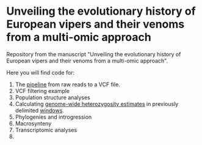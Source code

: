 # Unveiling the evolutionary history of European vipers and their venoms from a multi-omic approach

Repository from the manuscript "Unveiling the evolutionary history of European vipers and their venoms from a multi-omic approach".


Here you will find code for:

1. The [pipeline](https://github.com/adtalave/EuropeanVipersGenomics/blob/main/from_raw_reads2VCF.md) from raw reads to a VCF file.
2. VCF filtering example
3. Population structure analyses
4. Calculating [genome-wide heterozygosity estimates](https://github.com/adtalave/EuropeanVipersGenomics/blob/main/heterozygosity_estimates.sh) in previously delimited [windows](https://github.com/adtalave/EuropeanVipersGenomics/blob/main/windows.sh). 
5. Phylogenies and introgression
6. Macrosynteny
7. Transcriptomic analyses
8. 




